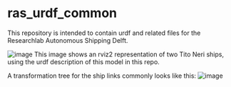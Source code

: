 # ras_urdf_common
This repository is intended to contain urdf and related files for the Researchlab Autonomous Shipping Delft. 

![image](https://github.com/RAS-Delft/ras_urdf_common/assets/5917472/407cb5bd-b051-4199-a1d8-c2ab7487da76)
This image shows an rviz2 representation of two Tito Neri ships, using the urdf description of this model in this repo. 

A transformation tree for the ship links commonly looks like this:
![image](https://github.com/RAS-Delft/ras_urdf_common/assets/5917472/f838ca41-b631-4983-8ea1-21f436cbda98)

